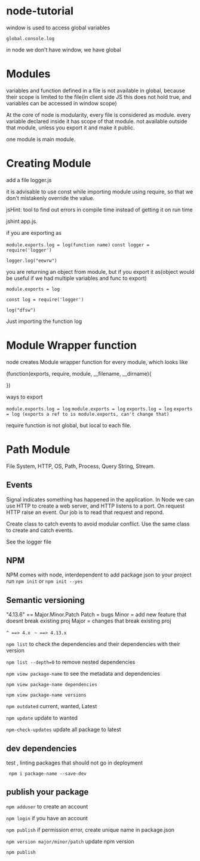 # node-tutorial

 window is used to access global variables

```global.console.log```

in node we don't have window, we have global

# Modules

variables and function defined in a file is not available in global, because their scope is limited to the file(in client side JS this does not hold true, and variables can be accessed in window scope)

At the core of node is modularity, every file is considered as module. every variable declared inside it has scope of that module. not available outside that module, unless you export it and make it public.

one module is main module.



# Creating Module

add a file logger.js

it is advisable to use const while importing module using require, so that we don't mistakenly override the value.

jsHint: tool to find out errors in compile time instead of getting it on run time

jshint app.js.

if you are exporting as

```module.exports.log = log(function name)```
```const logger = require('logger')```

```logger.log("eewrw")```

you are returning an object from module, but if you export it as(object would be useful if we had multiple variables and func to export)

```module.exports = log```

```const log = require('logger')```

```log("dfsw")```

Just importing the function log

# Module Wrapper function

node creates Module wrapper function for every module, which looks like

(function(exports, require, module, __filename, __dirname){

})

ways to export

```module.exports.log = log```
```module.exports = log```
```exports.log = log```
```exports = log (exports a ref to is module.exports, can't change that)```



require function is not global, but local to each file.



# Path Module

File System, HTTP, OS, Path, Process, Query String, Stream.

## Events

Signal indicates something has happened in the application.
In Node we can use HTTP to create a web server, and HTTP listens to a port.
On request HTTP raise an event. Our job is to read that request and repond.

Create class to catch events to avoid modular conflict.
Use the same class to create and catch events.

See the logger file

## NPM

NPM comes with node, interdependent
to add package json to your project run
```npm init```
 or
```npm init --yes```

## Semantic versioning

"4.13.6" == Major.Minor.Patch
Patch  = bugs
Minor = add new feature that doesnt break existing proj
Major = changes that break existing proj

```^ ==> 4.x ```
```~ ==> 4.13.x```

```npm list```
to check the dependencies and their dependencies with their version

```npm list --depth=0```
to remove nested dependencies

```npm view package-name```
to see the metadata and dependencies

```npm view package-name dependencies```

```npm view package-name versions```

```npm outdated```
current, wanted, Latest 

```npm update```
update to wanted 

```npm-check-updates```
update all package to latest

## dev dependencies

test , linting packages that should not go in 
deployment

``` npm i package-name --save-dev```

## publish your package

``` npm adduser ```
to create an account

``` npm login ```
if you have an account

``` npm publish ```
if permission error, create unique name in package.json

``` npm version major/minor/patch ```
 update npm version

``` npm publish ``` 


